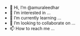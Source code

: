 - 👋 Hi, I’m @amuraleedhar
- 👀 I’m interested in ...
- 🌱 I’m currently learning ...
- 💞️ I’m looking to collaborate on ...
- 📫 How to reach me ...

<!---
amuraleedhar/amuraleedhar is a ✨ special ✨ repository because its `README.md` (this file) appears on your GitHub profile.
You can click the Preview link to take a look at your changes.
--->
